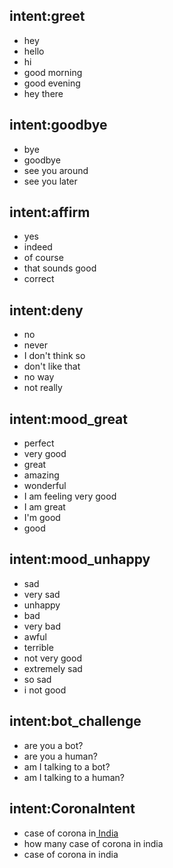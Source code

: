 ## intent:greet
- hey
- hello
- hi
- good morning
- good evening
- hey there

## intent:goodbye
- bye
- goodbye
- see you around
- see you later

## intent:affirm
- yes
- indeed
- of course
- that sounds good
- correct

## intent:deny
- no
- never
- I don't think so
- don't like that
- no way
- not really

## intent:mood_great
- perfect
- very good
- great
- amazing
- wonderful
- I am feeling very good
- I am great
- I'm good
- good

## intent:mood_unhappy
- sad
- very sad
- unhappy
- bad
- very bad
- awful
- terrible
- not very good
- extremely sad
- so sad
- i not good

## intent:bot_challenge
- are you a bot?
- are you a human?
- am I talking to a bot?
- am I talking to a human?

## intent:CoronaIntent
- case of corona in[ India](Country)
- how many case of corona in india
- case of corona in india
